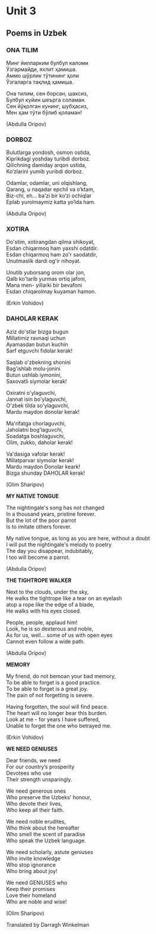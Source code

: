 # Unit 3

## Poems in Uzbek

### **ONA TILIM**

Минг йилларким булбул каломи  
Ўзгармайди, яхлит ҳамиша.  
Аммо шўрлик тўтининг ҳоли  
Ўзгаларга тақлид ҳамиша.  
 
Она тилим, сен борсан, шаксиз,  
Булбул куйин шеърга соламан.  
Сен йўқолган кунинг, шубҳасиз,  
Мен ҳам тўти бўлиб қоламан!  

(Abdulla Oripov)  

### **DORBOZ**   

Bulutlarga yondosh, osmon ostida,   
Kiprikdagi yoshday turibdi dorboz.   
Qilichning damiday arqon ustida,  
Ko‘zlarini yumib yuribdi dorboz.    

Odamlar, odamlar, uni olqishlang,   
Qarang, u naqadar epchil va o‘ktam,    
Biz-chi, eh… ba’zi bir ko‘zi ochiqlar   
Eplab yurolmaymiz katta yo‘lda ham.    

(Abdulla Oripov)    


### **XOTIRA**

Do'stim, xotirangdan qilma shikoyat,   
Esdan chiqarmoq ham yaxshi odatdir.   
Esdan chiqarmoq ham zo'r saodatdir,   
Unutmaslik dardi og'ir nihoyat.   

Unutib yuborsang orom olar jon,   
Qalb ko'tarib yurmas ortiq jafoni,  
Mana men- yillarki bir bevafoni  
Esdan chiqarolmay kuyaman hamon.   

(Erkin Vohidov)

### **DAHOLAR KERAK**    

Aziz do'stlar bizga bugun    
Millatimiz ravnaqi uchun   
Ayamasdan butun kuchin   
Sarf etguvchi fidolar kerak!    

Saqlab o'zbekning shonini   
Bag'ishlab molu-jonini    
Butun ushlab iymonini,    
Saxovatli siymolar kerak!    

Oxiratni o'ylaguvchi,   
Jannat isin bo'ylaguvchi,    
O'zbek tilda so'ylaguvchi,   
Mardu maydon donolar kerak!      

Ma'rifatga chorlaguvchi,    
Jaholatni bog'laguvchi,   
Soadatga boshlaguvchi,   
Olim, zukko, daholar kerak!   
 
Va'dasiga vafolar kerak!    
Millatparvar siymolar kerak!   
Mardu maydon Donolar keark!   
Bizga shunday DAHOLAR kerak!   

(Olim Sharipov)   

   
**MY NATIVE TONGUE**

The nightingale's song has not changed    
In a thousand years, pristine forever.    
But the lot of the poor parrot     
Is to imitate others forever.    
 
My native tongue, as long as you are here, without a doubt    
I will put the nightingale's melody to poetry    
The day you disappear, indubitably,    
I too will become a parrot.      

(Abdulla Oripov)    

**THE TIGHTROPE WALKER** 

Next to the clouds, under the sky,   
He walks the tightrope like a tear on an eyelash   
atop a rope like the edge of a blade,    
He walks with his eyes closed.      

People, people, applaud him!     
Look, he is so dexterous and noble,   
As for us, well... some of us with open eyes  
Cannot even follow a wide path.  

(Abdulla Oripov)    

**MEMORY**    

My friend, do not bemoan your bad memory,   
To be able to forget is a good practice.   
To be able to forget is a great joy.   
The pain of not forgetting is severe. 

Having forgotten, the soul will find peace.   
The heart will no longer bear this burden.   
Look at me - for years I have suffered,   
Unable to forget the one who betrayed me.      

(Erkin Vohidov)     

**WE NEED GENIUSES**   
 
Dear friends, we need   
For our country’s prosperity   
Devotees who use   
Their strength unsparingly.   

We need generous ones   
Who preserve the Uzbeks’ honour,   
Who devote their lives,   
Who keep all their faith.   

We need noble erudites,    
Who think about the hereafter    
Who smell the scent of paradise    
Who speak the Uzbek language.    

We need scholarly, astute geniuses    
Who invite knowledge   
Who stop ignorance   
Who bring about joy!   
 
We need GENIUSES who    
Keep their promises    
Love their homeland   
Who are noble and wise!    

(Olim Sharipov) 

Translated by Darragh Winkelman

